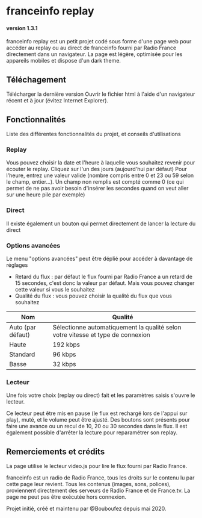 # franceinfo replay
#### version 1.3.1

franceinfo replay est un petit projet codé sous forme d'une page web pour accéder au replay ou au direct de franceinfo fourni par Radio France directement dans un navigateur.
La page est légère, optimisée pour les appareils mobiles et dispose d'un dark theme.

## Téléchagement

Télécharger la dernière version
Ouvrir le fichier html à l'aide d'un navigateur récent et à jour (évitez Internet Explorer).

## Fonctionnalités

Liste des différentes fonctionnalités du projet, et conseils d'utilisations

### Replay

Vous pouvez choisir la date et l'heure à laquelle vous souhaitez revenir pour écouter le replay.
Cliquez sur l'un des jours (aujourd'hui par défaut)
Pour l'heure, entrez une valeur valide (nombre compris entre 0 et 23 ou 59 selon le champ, entier...). Un champ non remplis est compté comme 0 (ce qui permet de ne pas avoir besoin d'insérer les secondes quand on veut aller sur une heure pile par exemple)

### Direct
Il existe également un bouton qui permet directement de lancer la lecture du direct

### Options avancées
Le menu "options avancées" peut être déplié pour accéder à davantage de réglages
* Retard du flux : par défaut le flux fourni par Radio France a un retard de 15 secondes, c'est donc la valeur par défaut. Mais vous pouvez changer cette valeur si vous le souhaitez
* Qualité du flux : vous pouvez choisir la qualité du flux que vous souhaitez

Nom | Qualité
------------ | -------------
Auto (par défaut) | Sélectionne automatiquement la qualité selon votre vitesse et type de connexion
Haute | 192 kbps
Standard | 96 kbps
Basse | 32 kbps

### Lecteur
Une fois votre choix (replay ou direct) fait et les paramètres saisis s'ouvre le lecteur.

Ce lecteur peut être mis en pause (le flux est rechargé lors de l'appui sur play), muté, et le volume peut être ajusté.
Des boutons sont présents pour faire une avance ou un recul de 10, 20 ou 30 secondes dans le flux.
Il est également possible d'arrêter la lecture pour reparamétrer son replay.

## Remerciements et crédits
La page utilise le lecteur video.js pour lire le flux fourni par Radio France.

franceinfo est un radio de Radio France, tous les droits sur le contenu lu par cette page leur revient. Tous les contenus (images, sons, polices), proviennent directement des serveurs de Radio France et de France.tv. La page ne peut pas être exécutée hors connexion.

Projet initié, créé et maintenu par @Bouboufez depuis mai 2020.
